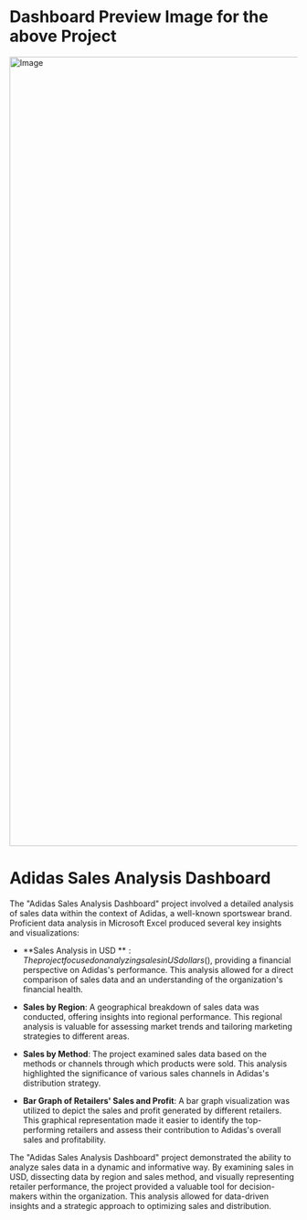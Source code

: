 # Dashboard Preview Image for the above Project


<img width="1381" alt="Image" src="https://github.com/user-attachments/assets/65a8569d-436c-4fbf-b818-13fd187fadf5" />

# **Adidas Sales Analysis Dashboard**

The "Adidas Sales Analysis Dashboard" project involved a detailed analysis of sales data within the context of Adidas, a well-known sportswear brand. Proficient data analysis in Microsoft Excel produced several key insights and visualizations:

- **Sales Analysis in USD $**: The project focused on analyzing sales in US dollars ($), providing a financial perspective on Adidas's performance. This analysis allowed for a direct comparison of sales data and an understanding of the organization's financial health.

- **Sales by Region**: A geographical breakdown of sales data was conducted, offering insights into regional performance. This regional analysis is valuable for assessing market trends and tailoring marketing strategies to different areas.

- **Sales by Method**: The project examined sales data based on the methods or channels through which products were sold. This analysis highlighted the significance of various sales channels in Adidas's distribution strategy.

- **Bar Graph of Retailers' Sales and Profit**: A bar graph visualization was utilized to depict the sales and profit generated by different retailers. This graphical representation made it easier to identify the top-performing retailers and assess their contribution to Adidas's overall sales and profitability.

The "Adidas Sales Analysis Dashboard" project demonstrated the ability to analyze sales data in a dynamic and informative way. By examining sales in USD, dissecting data by region and sales method, and visually representing retailer performance, the project provided a valuable tool for decision-makers within the organization. This analysis allowed for data-driven insights and a strategic approach to optimizing sales and distribution.
